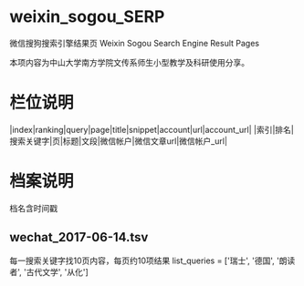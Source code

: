 # weixin_sogou_SERP
微信搜狗搜索引擎结果页
Weixin Sogou Search Engine Result Pages

本项内容为中山大学南方学院文传系师生小型教学及科研使用分享。

# 栏位说明

|index|ranking|query|page|title|snippet|account|url|account_url|
|索引|排名|搜索关键字|页|标题|文段|微信帐户|微信文章url|微信帐户_url|

# 档案说明
档名含时间戳

## wechat_2017-06-14.tsv
每一搜索关键字找10页内容，每页约10项结果
list_queries = ['瑞士', '德国', '朗读者', '古代文学', '从化']


